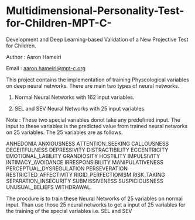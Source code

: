 # Multidimensional-Personality-Test-for-Children-MPT-C-
Development and Deep Learning-based Validation of a New Projective Test for Children. 

Author : Aaron Hameiri

Email : aaron.hameiri@mpt-c.org

This project contains the implementation of training Physcological variables on deep neural networks.
There are main two types of neural networks.

1. Normal Neural Networks with 162 input variables.

2. SEL and SEV Neural Networks with 25 input variables.

Note : These two special variables donot take any predefined input. The input to these variables is the predicted value from trained neural networks on 25 variables. The 25 variables are as follows.

ANHEDONIA ANXIOUSNESS ATTENTION_SEEKING CALLOUSNESS DECEITFULNESS DEPRESSIVITY DISTRACTIBILITY ECCENTRICITY EMOTIONAL_LABILITY GRANDIOSITY HOSTILITY IMPULSIVITY INTIMACY_AVOIDANCE IRRESPONSIBILITY MANIPULATIVENESS PERCEPTUAL_DYSREGULATION PERSEVERATION RESTRICTED_AFFECTIVITY RIGID_PERFECTIONISM RISK_TAKING SEPARATION_INSECURITY SUBMISSIVENESS SUSPICIOUSNESS UNUSUAL_BELIEFS WITHDRAWAL.

The procdure is to train these Neural Networks of 25 variables on normal input. Than use those 25 neural networks to get a input of 25 variables for the training of the special variables i.e. SEL and SEV 
